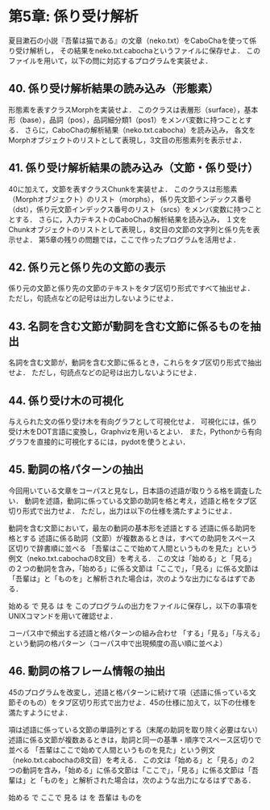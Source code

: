 # 第5章: 係り受け解析
夏目漱石の小説『吾輩は猫である』の文章（neko.txt）をCaboChaを使って係り受け解析し，
その結果をneko.txt.cabochaというファイルに保存せよ．
このファイルを用いて，以下の問に対応するプログラムを実装せよ．

## 40. 係り受け解析結果の読み込み（形態素）
形態素を表すクラスMorphを実装せよ．
このクラスは表層形（surface），基本形（base），品詞（pos），品詞細分類1（pos1）をメンバ変数に持つこととする．
さらに，CaboChaの解析結果（neko.txt.cabocha）を読み込み，
各文をMorphオブジェクトのリストとして表現し，3文目の形態素列を表示せよ．

## 41. 係り受け解析結果の読み込み（文節・係り受け）
40に加えて，文節を表すクラスChunkを実装せよ．
このクラスは形態素（Morphオブジェクト）のリスト（morphs），
係り先文節インデックス番号（dst），係り元文節インデックス番号のリスト（srcs）をメンバ変数に持つこととする．
さらに，入力テキストのCaboChaの解析結果を読み込み，
１文をChunkオブジェクトのリストとして表現し，8文目の文節の文字列と係り先を表示せよ．
第5章の残りの問題では，ここで作ったプログラムを活用せよ．

## 42. 係り元と係り先の文節の表示
係り元の文節と係り先の文節のテキストをタブ区切り形式ですべて抽出せよ．
ただし，句読点などの記号は出力しないようにせよ．

## 43. 名詞を含む文節が動詞を含む文節に係るものを抽出
名詞を含む文節が，動詞を含む文節に係るとき，これらをタブ区切り形式で抽出せよ．
ただし，句読点などの記号は出力しないようにせよ．

## 44. 係り受け木の可視化
与えられた文の係り受け木を有向グラフとして可視化せよ．
可視化には，係り受け木をDOT言語に変換し，Graphvizを用いるとよい．
また，Pythonから有向グラフを直接的に可視化するには，pydotを使うとよい．

## 45. 動詞の格パターンの抽出
今回用いている文章をコーパスと見なし，日本語の述語が取りうる格を調査したい． 動詞を述語，動詞に係っている文節の助詞を格と考え，述語と格をタブ区切り形式で出力せよ． ただし，出力は以下の仕様を満たすようにせよ．

動詞を含む文節において，最左の動詞の基本形を述語とする
述語に係る助詞を格とする
述語に係る助詞（文節）が複数あるときは，すべての助詞をスペース区切りで辞書順に並べる
「吾輩はここで始めて人間というものを見た」という例文（neko.txt.cabochaの8文目）を考える． この文は「始める」と「見る」の２つの動詞を含み，「始める」に係る文節は「ここで」，「見る」に係る文節は「吾輩は」と「ものを」と解析された場合は，次のような出力になるはずである．

始める  で
見る    は を
このプログラムの出力をファイルに保存し，以下の事項をUNIXコマンドを用いて確認せよ．

コーパス中で頻出する述語と格パターンの組み合わせ
「する」「見る」「与える」という動詞の格パターン（コーパス中で出現頻度の高い順に並べよ）

## 46. 動詞の格フレーム情報の抽出
45のプログラムを改変し，述語と格パターンに続けて項（述語に係っている文節そのもの）をタブ区切り形式で出力せよ．45の仕様に加えて，以下の仕様を満たすようにせよ．

項は述語に係っている文節の単語列とする（末尾の助詞を取り除く必要はない）
述語に係る文節が複数あるときは，助詞と同一の基準・順序でスペース区切りで並べる
「吾輩はここで始めて人間というものを見た」という例文（neko.txt.cabochaの8文目）を考える． この文は「始める」と「見る」の２つの動詞を含み，「始める」に係る文節は「ここで」，「見る」に係る文節は「吾輩は」と「ものを」と解析された場合は，次のような出力になるはずである．

始める  で      ここで
見る    は を   吾輩は ものを
